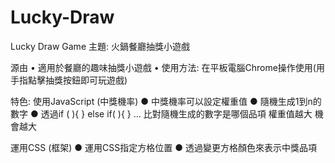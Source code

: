 # Lucky-Draw
Lucky Draw Game
主題: 火鍋餐廳抽獎小遊戲

源由 
• 適用於餐廳的趣味抽獎小遊戲 
• 使用方法: 在平板電腦Chrome操作使用(用手指點擊抽獎按鈕即可玩遊戲)

特色: 
使用JavaScript (中獎機率) 
● 中獎機率可以設定權重值 
● 隨機生成1到n的數字 
● 透過if ( ){ } else if( ){ } … 比對隨機生成的數字是哪個品項 權重值越大 機會越大

運用CSS (框架) 
● 運用CSS指定方格位置
● 透過變更方格顏色來表示中獎品項
